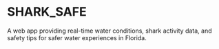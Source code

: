 # SHARK_SAFE
 A web app providing real-time water conditions, shark activity data, and safety tips for safer water experiences in Florida.
